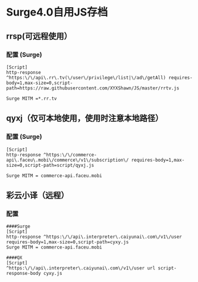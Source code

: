 # Surge4.0自用JS存档

## rrsp(可远程使用）
### 配置 (Surge)
```properties
[Script]
http-response ^https:\/\/api\.rr\.tv(\/user\/privilege\/list|\/ad\/getAll) requires-body=1,max-size=0,script-path=https://raw.githubusercontent.com/XYXShawn/JS/master/rrtv.js

Surge MITM =*.rr.tv
```

## qyxj（仅可本地使用，使用时注意本地路径）
### 配置 (Surge)
```properties
[Script]
http-response ^https:\/\/commerce-api\.faceu\.mobi\/commerce\/v1\/subscription\/ requires-body=1,max-size=0,script-path=script/qyxj.js

Surge MITM = commerce-api.faceu.mobi
```

## 彩云小译（远程）
### 配置 
```properties
####Surge 
[Script]
http-response ^https:\/\/api\.interpreter\.caiyunai\.com\/v1\/user requires-body=1,max-size=0,script-path=cyxy.js
Surge MITM = commerce-api.faceu.mobi

####QX
[Script]
^https:\/\/api\.interpreter\.caiyunai\.com\/v1\/user url script-response-body cyxy.js



